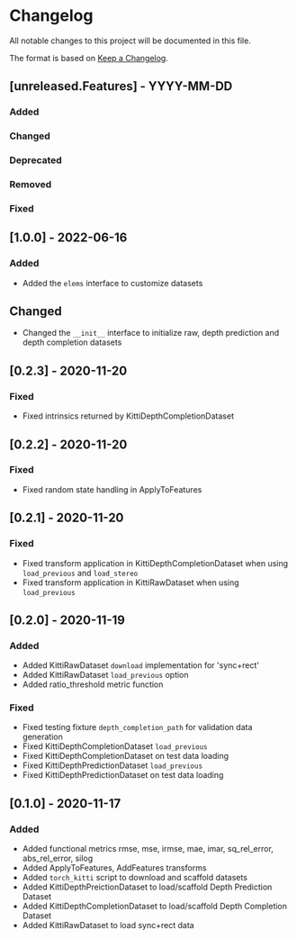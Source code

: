 # Changelog

All notable changes to this project will be documented in this file.

The format is based on [Keep a Changelog](http://keepachangelog.com/en/1.0.0/).

## [unreleased.Features] - YYYY-MM-DD

### Added

### Changed

### Deprecated

### Removed

### Fixed

## [1.0.0] - 2022-06-16

### Added

- Added the ``elems`` interface to customize datasets

## Changed

- Changed the ``__init__`` interface to initialize raw, depth prediction and depth completion datasets

## [0.2.3] - 2020-11-20

### Fixed

- Fixed intrinsics returned by KittiDepthCompletionDataset


## [0.2.2] - 2020-11-20

### Fixed

- Fixed random state handling in ApplyToFeatures


## [0.2.1] - 2020-11-20

### Fixed

- Fixed transform application in KittiDepthCompletionDataset when using `load_previous` and `load_stereo`
- Fixed transform application in KittiRawDataset when using `load_previous`


## [0.2.0] - 2020-11-19

### Added

- Added KittiRawDataset `download` implementation for 'sync+rect'
- Added KittiRawDataset `load_previous` option
- Added ratio_threshold metric function

### Fixed

- Fixed testing fixture `depth_completion_path` for validation data generation
- Fixed KittiDepthCompletionDataset `load_previous`
- Fixed KittiDepthCompletionDataset on test data loading
- Fixed KittiDepthPredictionDataset `load_previous`
- Fixed KittiDepthPredictionDataset on test data loading

## [0.1.0] - 2020-11-17

### Added

- Added functional metrics rmse, mse, irmse, mae, imar, sq_rel_error, abs_rel_error, silog
- Added ApplyToFeatures, AddFeatures transforms
- Added `torch_kitti` script to download and scaffold datasets
- Added KittiDepthPreictionDataset to load/scaffold Depth Prediction Dataset
- Added KittiDepthCompletionDataset to load/scaffold Depth Completion Dataset
- Added KittiRawDataset to load sync+rect data
